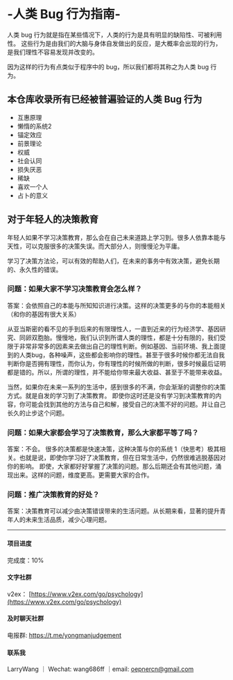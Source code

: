 # -人类 Bug 行为指南-

人类 bug 行为就是指在某些情况下，人类的行为是具有明显的缺陷性、可被利用性。
这些行为是由我们的大脑与身体自发做出的反应，是大概率会出现的行为，是我们理性不容易发现并改变的。

因为这样的行为有点类似于程序中的 bug，所以我们都将其称之为人类 bug 行为。

## 本仓库收录所有已经被普遍验证的人类 Bug 行为

* 互惠原理
* 懒惰的系统2
* 锚定效应
* 前景理论
* 权威
* 社会认同
* 损失厌恶
* 稀缺
* 喜欢一个人
* 占卜的意义

## 对于年轻人的决策教育

年轻人如果不学习决策教育，那么会在自己未来道路上学习到。很多人依靠本能与天性，可以克服很多的决策失误。而大部分人，则慢慢沦为平庸。

学习了决策方法论，可以有效的帮助人们，在未来的事务中有效决策，避免长期的、永久性的错误。

### 问题：如果大家不学习决策教育会怎么样？

答案：会依照自己的本能与所知知识进行决策。这样的决策更多的与你的本能相关（和你的基因有很大关系）

从亚当斯密的看不见的手到后来的有限理性人，一直到近来的行为经济学、基因研究、同卵双胞胎。慢慢地，我们认识到所谓人类的理性，都是十分有限的，我们受限于非常非常多的因素来去做出自己的理性判断。例如基因、当前环境、我上面提到的人类bug，各种噪声，这些都会影响你的理性。甚至于很多时候你都无法自我判断你是否拥有理性，而你认为，你有理性的时候所做的判断，很多时候最后证明都是错的。所以，所谓的理性，并不能给你带来最大收益、甚至于不能带来收益。

当然，如果你在未来一系列的生活中，感到很多的不满，你会渐渐的调整你的决策方式。就是自发的学习到了决策教育。
即使你这时还是没有学习到决策教育的内容，你可能会找到其他的方法与自己和解，接受自己的决策不好的问题。并让自己长久的止步这个问题。

### 问题：如果大家都会学习了决策教育，那么大家都平等了吗？

答案：不会。 很多的决策都是快速决策，这种决策与你的系统 1（快思考）极其相关。也就是说，即使你学习好了决策教育，但在日常生活中，仍然很难逃脱基因对你的影响。
即使，大家都好好掌握了决策的问题。那么后期还会有其他问题，涌现出来。这样的问题，维度更高。更需要大家的合作。

### 问题：推广决策教育的好处？

答案：决策教育可以减少由决策错误带来的生活问题。从长期来看，显著的提升青年人的未来生活品质，减少心理问题。

---

#### 项目进度

完成度：10%

#### 文字社群

v2ex： [https://www.v2ex.com/go/psychology](https://www.v2ex.com/go/psychology)

#### 及时聊天社群

电报群: <https://t.me/yongmanjudgement>

#### 联系我

LarryWang ｜ Wechat: wang686ff ｜email: oepnercn@gmail.com
